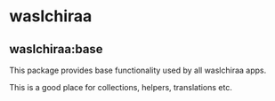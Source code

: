# waslchiraa

## waslchiraa:base
This package provides base functionality used by all waslchiraa apps.

This is a good place for collections, helpers, translations etc.
